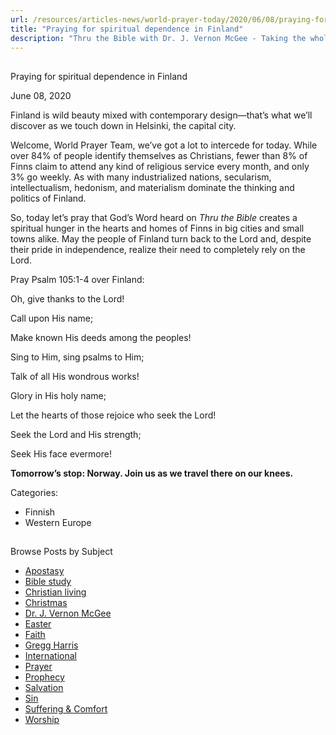 ```yaml
---
url: /resources/articles-news/world-prayer-today/2020/06/08/praying-for-spiritual-dependence-in-finland
title: "Praying for spiritual dependence in Finland"
description: "Thru the Bible with Dr. J. Vernon McGee - Taking the whole Word to the whole world"
---
```







## 
 Praying for spiritual dependence in Finland


June 08, 2020
![]()




Finland is wild beauty mixed with contemporary design—that’s what we’ll discover as we touch down in Helsinki, the capital city. 


Welcome, World Prayer Team, we’ve got a lot to intercede for today. While over 84% of people identify themselves as Christians, fewer than 8% of Finns claim to attend any kind of religious service every month, and only 3% go weekly. As with many industrialized nations, secularism, intellectualism, hedonism, and materialism dominate the thinking and politics of Finland. 


So, today let’s pray that God’s Word heard on *Thru the Bible* creates a spiritual hunger in the hearts and homes of Finns in big cities and small towns alike. May the people of Finland turn back to the Lord and, despite their pride in independence, realize their need to completely rely on the Lord. 


Pray Psalm 105:1-4 over Finland: 


Oh, give thanks to the Lord!  

Call upon His name;  

Make known His deeds among the peoples!  

Sing to Him, sing psalms to Him;  

Talk of all His wondrous works!  

Glory in His holy name;  

Let the hearts of those rejoice who seek the Lord!  

Seek the Lord and His strength;  

Seek His face evermore! 


**Tomorrow’s stop: Norway. Join us as we travel there on our knees.**



Categories: 


* Finnish
* Western Europe









## 
 Browse Posts by Subject


* [Apostasy](/resources/articles-news/-in-tags/tags/Apostasy)
* [Bible study](/resources/articles-news/-in-tags/tags/Bible-study)
* [Christian living](/resources/articles-news/-in-tags/tags/Christian-living)
* [Christmas](/resources/articles-news/-in-tags/tags/Christmas)
* [Dr. J. Vernon McGee](/resources/articles-news/-in-tags/tags/Dr-J-Vernon-McGee)
* [Easter](/resources/articles-news/-in-tags/tags/easter)
* [Faith](/resources/articles-news/-in-tags/tags/Faith)
* [Gregg Harris](/resources/articles-news/-in-tags/tags/Gregg-Harris)
* [International](/resources/articles-news/-in-tags/tags/International)
* [Prayer](/resources/articles-news/-in-tags/tags/prayer)
* [Prophecy](/resources/articles-news/-in-tags/tags/Prophecy)
* [Salvation](/resources/articles-news/-in-tags/tags/Salvation)
* [Sin](/resources/articles-news/-in-tags/tags/sin)
* [Suffering & Comfort](/resources/articles-news/-in-tags/tags/Suffering-Comfort)
* [Worship](/resources/articles-news/-in-tags/tags/worship)






